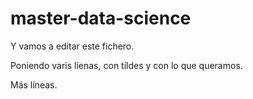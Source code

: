 # master-data-science

Y vamos a editar este fichero.

Poniendo varis líenas, con tíldes y con lo que queramos.

Más líneas.
